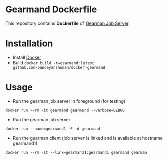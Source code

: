 # Gearmand Dockerfile

This repository contains **Dockerfile** of [Gearman Job Server](http://gearman.org/manual/job_server/).

# Installation
* Install [Docker](https://www.docker.com/)
* Build `docker build -t=gearmand:latest github.com/pandeyanshuman/docker-gearmand`
 
# Usage
* Run the gearman job server in foreground (for testing)
 

``
docker run --rm -it gearmand gearmand --verbose=DEBUG
``
* Run the gearman job server
 

``
docker run --name=gearmand1 -P -d gearmand
``
* Run the gearman client (job server is linked and is available at hostname gearmand1)
 

``
docker run --rm -it --link=gearmand1:gearmand1 gearmand gearman
``
